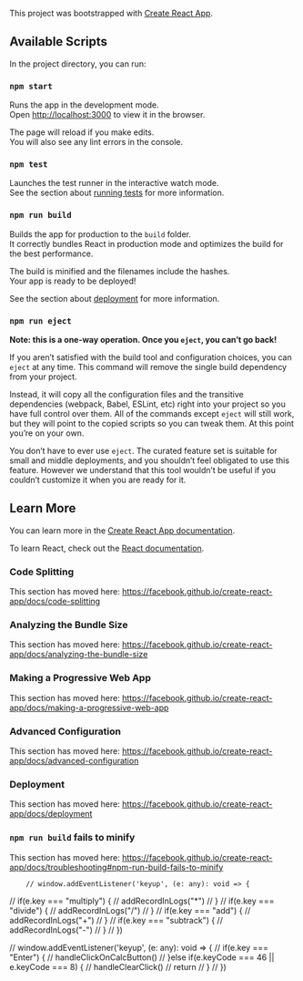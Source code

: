 This project was bootstrapped with [Create React App](https://github.com/facebook/create-react-app).

## Available Scripts

In the project directory, you can run:

### `npm start`

Runs the app in the development mode.<br />
Open [http://localhost:3000](http://localhost:3000) to view it in the browser.

The page will reload if you make edits.<br />
You will also see any lint errors in the console.

### `npm test`

Launches the test runner in the interactive watch mode.<br />
See the section about [running tests](https://facebook.github.io/create-react-app/docs/running-tests) for more information.

### `npm run build`

Builds the app for production to the `build` folder.<br />
It correctly bundles React in production mode and optimizes the build for the best performance.

The build is minified and the filenames include the hashes.<br />
Your app is ready to be deployed!

See the section about [deployment](https://facebook.github.io/create-react-app/docs/deployment) for more information.

### `npm run eject`

**Note: this is a one-way operation. Once you `eject`, you can’t go back!**

If you aren’t satisfied with the build tool and configuration choices, you can `eject` at any time. This command will remove the single build dependency from your project.

Instead, it will copy all the configuration files and the transitive dependencies (webpack, Babel, ESLint, etc) right into your project so you have full control over them. All of the commands except `eject` will still work, but they will point to the copied scripts so you can tweak them. At this point you’re on your own.

You don’t have to ever use `eject`. The curated feature set is suitable for small and middle deployments, and you shouldn’t feel obligated to use this feature. However we understand that this tool wouldn’t be useful if you couldn’t customize it when you are ready for it.

## Learn More

You can learn more in the [Create React App documentation](https://facebook.github.io/create-react-app/docs/getting-started).

To learn React, check out the [React documentation](https://reactjs.org/).

### Code Splitting

This section has moved here: https://facebook.github.io/create-react-app/docs/code-splitting

### Analyzing the Bundle Size

This section has moved here: https://facebook.github.io/create-react-app/docs/analyzing-the-bundle-size

### Making a Progressive Web App

This section has moved here: https://facebook.github.io/create-react-app/docs/making-a-progressive-web-app

### Advanced Configuration

This section has moved here: https://facebook.github.io/create-react-app/docs/advanced-configuration

### Deployment

This section has moved here: https://facebook.github.io/create-react-app/docs/deployment

### `npm run build` fails to minify

This section has moved here: https://facebook.github.io/create-react-app/docs/troubleshooting#npm-run-build-fails-to-minify

<!-- else if(e.keyCode === 96 || e.keyCode === 48) {
        return addRecordInLogs("0")
      }else if(e.keyCode === 97 || e.keyCode === 49) {
        return addRecordInLogs("1")
      }else if(e.keyCode === 98 || e.keyCode === 50) {
        return addRecordInLogs("2")
      }else if(e.keyCode === 99 || e.keyCode === 51) {
        return addRecordInLogs("3")
      }else if(e.keyCode === 100 || e.keyCode === 52) {
        return addRecordInLogs("4")
      }else if(e.keyCode === 101 || e.keyCode === 53) {
        return addRecordInLogs("5")
      }else if(e.keyCode === 102 || e.keyCode === 54) {
        return addRecordInLogs("6")
      }else if(e.keyCode === 103 || e.keyCode === 55) {
        return addRecordInLogs("7")
      }else if(e.keyCode === 104 || e.keyCode === 56) {
        return addRecordInLogs("8")
      }else if(e.keyCode === 105 || e.keyCode === 57) {
        return addRecordInLogs("9")
      }else if(e.keyCode === 111) {
        return addRecordInLogs("/")
      }else if(e.keyCode === 106) {
        return addRecordInLogs("*")
      }else if(e.keyCode === 109) {
        return addRecordInLogs("-")
      }else if(e.keyCode === 107) {
        return addRecordInLogs("+")
      } -->


        // window.addEventListener('keyup', (e: any): void => {
  //   if(e.key === "multiply") {
  //     addRecordInLogs("*")
  //   }
  //   if(e.key === "divide") {
  //     addRecordInLogs("/")
  //   }
  //   if(e.key === "add") {
  //     addRecordInLogs("+")
  //   }
  //   if(e.key === "subtrack") {
  //     addRecordInLogs("-")
  //   }
  // })
  
  // window.addEventListener('keyup', (e: any): void => {
  //   if(e.key === "Enter") {
  //     handleClickOnCalcButton()
  //   }else if(e.keyCode === 46 || e.keyCode === 8) {
  //     handleClearClick()
  //     return
  //   }
  // })